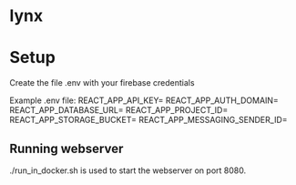 # lynx

# Setup
Create the file .env with your firebase credentials

Example .env file:
REACT_APP_API_KEY=
REACT_APP_AUTH_DOMAIN=
REACT_APP_DATABASE_URL=
REACT_APP_PROJECT_ID=
REACT_APP_STORAGE_BUCKET=
REACT_APP_MESSAGING_SENDER_ID=

## Running webserver
./run_in_docker.sh is used to start the webserver on port 8080.
